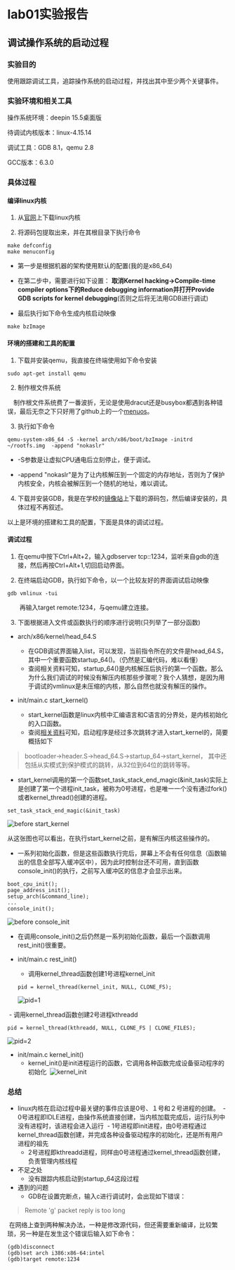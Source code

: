 # lab01实验报告

## 调试操作系统的启动过程

### 实验目的

使用跟踪调试工具，追踪操作系统的启动过程，并找出其中至少两个关键事件。

### 实验环境和相关工具

操作系统环境：deepin 15.5桌面版

待调试内核版本：linux-4.15.14

调试工具：GDB 8.1，qemu 2.8

GCC版本：6.3.0

### 具体过程

#### 编译linux内核

1. 从[官网](https://www.kernel.org/)上下载linux内核

2. 将源码包提取出来，并在其根目录下执行命令

```
make defconfig
make menuconfig
```

* 第一步是根据机器的架构使用默认的配置(我的是x86_64)

* 在第二步中，需要进行如下设置：
**取消Kernel hacking->Compile-time compiler options下的Reduce debugging information并打开Provide GDB scripts for kernel debugging**(否则之后将无法用GDB进行调试)

* 最后执行如下命令生成内核启动映像
```
make bzImage
```

#### 环境的搭建和工具的配置

1. 下载并安装qemu，我直接在终端使用如下命令安装
```
sudo apt-get install qemu
```
2. 制作根文件系统

　制作根文件系统费了一番波折，无论是使用dracut还是busybox都遇到各种错误，最后无奈之下只好用了github上的一个[menuos](https://github.com/mengning/menu)。
 
3. 执行如下命令
```
qemu-system-x86_64 -S -kernel arch/x86/boot/bzImage -initrd ~/rootfs.img  -append "nokaslr"
```
* -S参数是让虚拟CPU通电后立刻停止，便于调试。

* -append "nokaslr"是为了让内核解压到一个固定的内存地址，否则为了保护内核安全，内核会被解压到一个随机的地址，难以调试。

4. 下载并安装GDB，我是在学校的[镜像站](https://mirrors.ustc.edu.cn/gnu/gdb/)上下载的源码包，然后编译安装的，具体过程不再叙述。 


以上是环境的搭建和工具的配置，下面是具体的调试过程。

#### 调试过程

1. 在qemu中按下Ctrl+Alt+2，输入gdbserver tcp::1234，监听来自gdb的连接，然后再按Ctrl+Alt+1,切回启动界面。

2. 在终端启动GDB，执行如下命令，以一个比较友好的界面调试启动映像
```
gdb vmlinux -tui
```
　　再输入target remote:1234，与qemu建立连接。

3. 下面根据进入文件或函数执行的顺序进行说明(只列举了一部分函数)

- arch/x86/kernel/head_64.S

  - 在GDB调试界面输入list，可以发现，当前指令所在的文件是head_64.S，其中一个重要函数startup_64()。（仍然是汇编代码，难以看懂）
  - 查阅相关资料可知，startup_64()是内核解压后执行的第一个函数。那么为什么我们调试的时候没有解压内核那些步骤呢？我个人猜想，是因为用于调试的vmlinux是未压缩的内核，那么自然也就没有解压的操作。
  
  
- init/main.c  start_kernel()

  - start_kernel函数是linux内核中汇编语言和C语言的分界处，是内核初始化的入口函数。
  - 查阅[相关资料](https://blog.csdn.net/RichardYSteven/article/details/52629731)可知，启动程序是经过多次跳转才进入start_kernel的，简要概括如下
> bootloader->header.S->head_64.S->startup_64->start_kernel，
> 其中还包括从实模式到保护模式的跳转，从32位到64位的跳转等等。
  - start_kernel调用的第一个函数set_task_stack_end_magic(&init_task)实际上是创建了第一个进程init_task，被称为0号进程，也是唯一一个没有通过fork()或者kernel_thread()创建的进程。
  
  ```
  set_task_stack_end_magic(&init_task)
  ```
  ![before start_kernel](https://github.com/OSH-2018/OS_Li/blob/master/lab01/before%20start_kernel.png)
  
  从这张图也可以看出，在执行start_kernel之前，是有解压内核这些操作的。
  
  - 一系列初始化函数，但是这些函数执行完后，屏幕上不会有任何信息（函数输出的信息全部写入缓冲区中），因为此时控制台还不可用，直到函数console_init()的执行，之前写入缓冲区的信息才会显示出来。 
   ```
   boot_cpu_init();
   page_address_init();
   setup_arch(&command_line);
   ...
   console_init();
   ```
   ![before console_init](https://github.com/OSH-2018/OS_Li/blob/master/lab01/console_init.png)
   
   - 在调用console_init()之后仍然是一系列初始化函数，最后一个函数调用rest_init()很重要。
   
   
- init/main.c  rest_init()
  - 调用kernel_thread函数创建1号进程kernel_init
  ```
  pid = kernel_thread(kernel_init, NULL, CLONE_FS);
  ```
  ![pid=1](https://github.com/OSH-2018/OS_Li/blob/master/lab01/%E5%86%85%E6%A0%B81%E5%8F%B7%E8%BF%9B%E7%A8%8B.png)
  
  - 调用kernel_thread函数创建2号进程kthreadd
  ```
  pid = kernel_thread(kthreadd, NULL, CLONE_FS | CLONE_FILES);
  ```
  ![pid=2](https://github.com/OSH-2018/OS_Li/blob/master/lab01/kthread%E8%BF%9B%E7%A8%8B.png)
  
- init/main.c  kernel_init()
  - kernel_init()是init进程运行的函数，它调用各种函数完成设备驱动程序的初始化
  ![kernel_init]()

### 总结

- linux内核在启动过程中最关键的事件应该是0号、１号和２号进程的创建。
  - 0号进程即IDLE进程，由操作系统直接创建，当内核加载完成后，运行队列中没有进程时，该进程会进入运行
  - 1号进程即init进程，由0号进程通过kernel_thread函数创建，并完成各种设备驱动程序的初始化，还是所有用户进程的祖先
  - 2号进程即kthreadd进程，同样由0号进程通过kernel_thread函数创建，负责管理内核线程  
- 不足之处
  - 没有跟踪内核启动到startup_64这段过程
- 遇到的问题
  - GDB在设置完断点，输入c进行调试时，会出现如下错误：
  
> Remote 'g' packet reply is too long
  
  在网络上查到两种解决办法，一种是修改源代码，但还需要重新编译，比较繁琐，另一种是在发生这个错误后输入如下命令：
  ```
  (gdb)disconnect
  (gdb)set arch i386:x86-64:intel
  (gdb)target remote:1234
  ```
